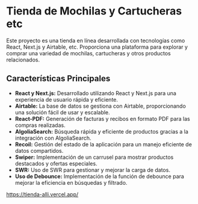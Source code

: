 # Tienda de Mochilas y Cartucheras etc

Este proyecto es una tienda en línea desarrollada con tecnologías como React, Next.js y Airtable, etc. Proporciona una plataforma para explorar y comprar una variedad de mochilas, cartucheras y otros productos relacionados.

## Características Principales

- **React y Next.js:** Desarrollado utilizando React y Next.js para una experiencia de usuario rápida y eficiente.
- **Airtable:** La base de datos se gestiona con Airtable, proporcionando una solución fácil de usar y escalable.
- **React-PDF:** Generación de facturas y recibos en formato PDF para las compras realizadas.
- **AlgoliaSearch:** Búsqueda rápida y eficiente de productos gracias a la integración con AlgoliaSearch.
- **Recoil:** Gestión del estado de la aplicación para un manejo eficiente de datos compartidos.
- **Swiper:** Implementación de un carrusel para mostrar productos destacados y ofertas especiales.
- **SWR:** Uso de SWR para gestionar y mejorar la carga de datos.
- **Uso de Debounce:** Implementación de la función de debounce para mejorar la eficiencia en búsquedas y filtrado.

https://tienda-alli.vercel.app/
